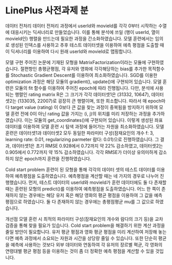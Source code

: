 # LinePlus 사전과제 분

데이터 전처리
데이터 전처리 과정에서 userId와 movieId를 각각 0부터 시작하는 수열에 대응시키는 딕셔너리로  만들었습니다. 이를 통해 분석에 쓰일 (행이 userId, 열이 movieId인) 행렬을 만드는데 필요한 과정을 간소화하였습니다. 모델 훈련에서는 임의로 생성된 인덱스를 사용하고 추후 테스트 데이터셋을 이용하여 에측 평점을 도출할 때 이 딕셔너리를 이용하여 다시 원래 userId와 movieId로 맵핑합니다.

모델 구현
주어진 논문에 기재된 모형을 MatrixFactorization이라는 모듈에 구현하였습니다. 절편항인 총평균평점, 각 유저와 영화에 각각해당하는 bias를 추가한 목적함수를 Stochastic Gradient Descent를 이용하여 최소화하였습니다. SGD를 이용한 optimization 과정은 해당 모듈의 gradient(), update()에 구현되어 있습니다. 모델 훈련은 모듈의 fit 함수를 이용하여 주어진 epoch에 따라 진행됩니다. 다만, 분석에 사용되는 행렬인 rating matrix R은 그 크기가 각각  데이터셋1은 (31332, 10647), 데이터셋2는 (133035, 22007)로 굉장히 큰 행렬이며, 또한 희소합니다. 따라서 매 epoch마다 target value (rating) 이 0보다 큰 값을 찾는 과정이 중복됨을 방지하기 위하여 모델 훈련 전에 0이 아닌 rating 값을 가지는 (i, j)의 위치를 미리 저장하는 과정을 추가하였습니다. 이는 모듈의 get_coordinates()에 구현되어 있습니다. 이렇게 생성된 좌표 데이터를 이용하여 모델 훈련 시 탐색 과정에 들어가는 자원을 최소화하였습니다.
모델 훈련은 데이터셋1과 데이터셋2 모두 동일한 파라미터 구성(잠재요인의 개수 f: 3, learning rate: 0.01, regularizing parmeter 람다: 0.01)으로 진행하였습니다. 그 결과, 데이터셋1은 초기 RMSE 0.928에서 0.72까지 약 22% 감소하였고, 데이터셋2는 0.905에서 0.772까지 약 15% 감소하였습니다. 각각 RMSE가 더이상 유의미하게 감소하지 않은 epoch까지 훈련을 진행하였습니다. 

Cold start problem
훈련이 된 모형을 통해 각각의 데이터 셋의 테스트 데이터를 이용하여 예측평점을 도출하였습니다. 예측평점을 계산할 때는 네 가지의 경우로 나누어 진행했습니다. 먼저, 테스트 데이터의 userId와 movieId가 훈련 데이터에도 둘 다 존재할 때는 훈련된 모형의 predict()를 이용하여 예측평점을 도출하였습니다. 어느 한 쪽이 존재하지 않는 경우에는 해당 유저 혹은 해당 영화의 평균 평점을 이용하여 그 값을 예측 평점으로 하였습니다. 둘 다 존재하지 않는 경우에는 총평점평균 mu를 그 값으로 하였습니다.

개선점
모델 훈련 시 최적의 파라미터 구성(잠재요인의 개수와 람다의 크기 등)을 교차검증을 통해 찾을 필요가 있습니다. 
Cold start problem을 해결하기 위한 계산 과정을 줄일 방안이 필요합니다. 유저 평균 평점과 영화 평균 평점을 미리 계산하여 저장해 놓는다면 예측 과정에서 소요되는 자원과 시간을 상당량 줄일 수 있습니다. 또한 단순히 평균을 예측에 사용하는 것보다 외부 데이터와 연동하여 각 유저의 장르별 펵균, 각 영화의 연령대별 평균 평점 등을 이용하는 것이 좀 더 정확한 예측 평점을 계산할 수 있을 것입니다.

